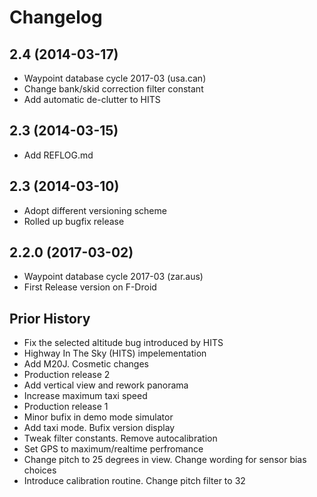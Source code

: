 Changelog
=========
2.4 (2014-03-17)
------------------
* Waypoint database cycle 2017-03 (usa.can)
* Change bank/skid correction filter constant
* Add automatic de-clutter to HITS

2.3 (2014-03-15)
------------------
* Add REFLOG.md 

2.3 (2014-03-10)
------------------
* Adopt different versioning scheme
* Rolled up bugfix release 

2.2.0 (2017-03-02)
------------------
* Waypoint database cycle 2017-03 (zar.aus)
* First Release version on F-Droid

Prior History
------------------
* Fix the selected altitude bug introduced by HITS
* Highway In The Sky (HITS) impelementation
* Add M20J. Cosmetic changes
* Production release 2
* Add vertical view and rework panorama
* Increase maximum taxi speed
* Production release 1
* Minor bufix in demo mode simulator
* Add taxi mode. Bufix version display
* Tweak filter constants. Remove autocalibration
* Set GPS to maximum/realtime perfromance
* Change pitch to 25 degrees in view. Change wording for sensor bias choices
* Introduce calibration routine. Change pitch filter to 32